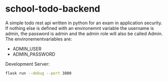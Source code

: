 # school-todo-backend
A simple todo rest api written in python for an exam in application security.
If nothing else is defined with an environemnt variable the username is admin, the password is admin and the admin role will also be called Admin.
The environementvariables are:
- ADMIN_USER
- ADMIN_PASSWORD

Development Server:
```bash
flask run --debug --port 3800
```
